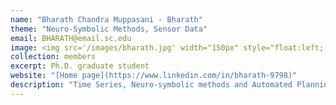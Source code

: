 ```yaml
---
name: "Bharath Chandra Muppasani - Bharath" 
theme: "Neuro-Symbolic Methods, Sensor Data"
email: BHARATH@email.sc.edu
image: <img src='/images/bharath.jpg' width="150px" style="float:left; margin:0px 10px 0px 0px;">
collection: members
excerpt: Ph.D. graduate student
website: "[Home page](https://www.linkedin.com/in/bharath-9798)"
description: "Time Series, Neuro-symbolic methods and Automated Planning"  
---
```

